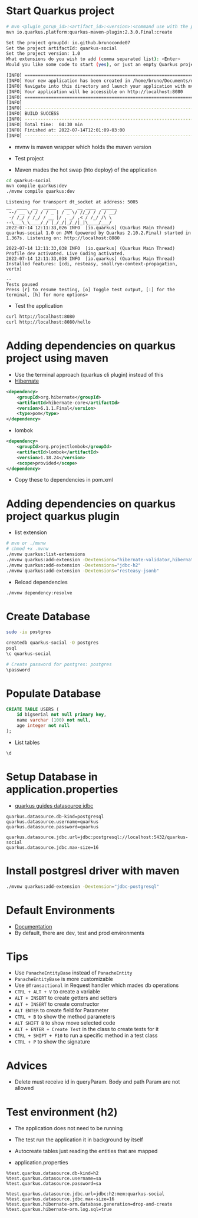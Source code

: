 # Start Quarkus project

```bash
# mvn <plugin_gorup_id>:<artifact_id>:<version>:<command use with the plugin>
mvn io.quarkus.platform:quarkus-maven-plugin:2.3.0.Final:create
```

```bash
Set the project groupId: io.github.brunoconde07
Set the project artifactId: quarkus-social
Set the project version: 1.0
What extensions do you wish to add (comma separated list): <Enter>
Would you like some code to start (yes), or just an empty Quarkus project (no): yes
```

```bash
[INFO] ========================================================================================
[INFO] Your new application has been created in /home/bruno/Documents/dev/learning-quarkus/social/quarkus-social
[INFO] Navigate into this directory and launch your application with mvn quarkus:dev
[INFO] Your application will be accessible on http://localhost:8080
[INFO] ========================================================================================
[INFO] 
[INFO] ------------------------------------------------------------------------
[INFO] BUILD SUCCESS
[INFO] ------------------------------------------------------------------------
[INFO] Total time:  04:30 min
[INFO] Finished at: 2022-07-14T12:01:09-03:00
[INFO] ------------------------------------------------------------------------
```

- mvnw is maven wrapper which holds the maven version

- Test project
- Maven mades the hot swap (hto deploy) of the application
```bash
cd quarkus-social
mvn compile quarkus:dev
./mvnw compile quarkus:dev
```

```console
Listening for transport dt_socket at address: 5005
__  ____  __  _____   ___  __ ____  ______                                                                                                                                                 
 --/ __ \/ / / / _ | / _ \/ //_/ / / / __/                                                                                                                                                 
 -/ /_/ / /_/ / __ |/ , _/ ,< / /_/ /\ \                                                                                                                                                   
--\___\_\____/_/ |_/_/|_/_/|_|\____/___/                                                        
2022-07-14 12:11:33,026 INFO  [io.quarkus] (Quarkus Main Thread) quarkus-social 1.0 on JVM (powered by Quarkus 2.10.2.Final) started in 1.367s. Listening on: http://localhost:8080

2022-07-14 12:11:33,038 INFO  [io.quarkus] (Quarkus Main Thread) Profile dev activated. Live Coding activated.
2022-07-14 12:11:33,038 INFO  [io.quarkus] (Quarkus Main Thread) Installed features: [cdi, resteasy, smallrye-context-propagation, vertx]                                                  
                                                                                                                                                                                           
--                                                                                                                                                                                         
Tests paused                                                                                    
Press [r] to resume testing, [o] Toggle test output, [:] for the terminal, [h] for more options>
```

- Test the application

```bash
curl http://localhost:8080
curl http://localhost:8080/hello
```

# Adding dependencies on quarkus project using maven

- Use the terminal approach (quarkus cli plugin) instead of this
- <a href="https://mvnrepository.com/artifact/org.hibernate/hibernate-core/6.1.1.Final">Hibernate</a>
```xml
<dependency>
    <groupId>org.hibernate</groupId>
    <artifactId>hibernate-core</artifactId>
    <version>6.1.1.Final</version>
    <type>pom</type>
</dependency>
```

- lombok
```xml
<dependency>
    <groupId>org.projectlombok</groupId>
    <artifactId>lombok</artifactId>
    <version>1.18.24</version>
    <scope>provided</scope>
</dependency>
```

- Copy these to dependencies in pom.xml

# Adding dependencies on quarkus project quarkus plugin

- list extension

```bash
# mvn or ./mvnw
# chmod +x .mvnw
./mvnw quarkus:list-extensions
./mvnw quarkus:add-extension -Dextensions="hibernate-validator,hibernate-orm,hibernate-orm-panache"
./mvnw quarkus:add-extension -Dextensions="jdbc-h2"
./mvnw quarkus:add-extension -Dextensions="resteasy-jsonb"
```

- Reload dependencies
```bash
./mvnw dependency:resolve
```

# Create Database

```bash
sudo -iu postgres

createdb quarkus-social -O postgres
psql
\c quarkus-social

# Create password for postgres: postgres
\password
```

# Populate Database

```sql
CREATE TABLE USERS (
    id bigserial not null primary key,
    name varchar (100) not null,
    age integer not null
);
```
- List tables

```bash
\d
```

# Setup Database in application.properties

- <a href="https://quarkus.io/guides/datasource">quarkus guides datasource jdbc</a>

```
quarkus.datasource.db-kind=postgresql 
quarkus.datasource.username=quarkus
quarkus.datasource.password=quarkus

quarkus.datasource.jdbc.url=jdbc:postgresql://localhost:5432/quarkus-social
quarkus.datasource.jdbc.max-size=16
```

# Install postgresl driver with maven

```bash
./mvnw quarkus:add-extension -Dextension="jdbc-postgresql"
```

# Default Environments

- <a href="https://quarkus.io/guides/config-reference#default-profiles">Documentation</a>
- By default, there are dev, test and prod environments

# Tips

- Use <code>PanacheEntityBase</code> instead of <code>PanacheEntity</code>
- <code>PanacheEntityBase</code> is more customizable
- Use <code>@Transactional</code> in Request handler which mades db operations
- <code>CTRL + ALT + V</code> to create a variable
- <code>ALT + INSERT</code> to create getters and setters
- <code>ALT + INSERT</code> to create constructor
- <code>ALT ENTER</code> to create field for Parameter
- <code>CTRL + B</code> to show the method parameters
- <code>ALT SHIFT B</code> to show move selected code
- <code>ALT + ENTER + Create Test</code> in the class to create tests for it
- <code>CTRL + SHIFT + F10</code> to run a specific method in a test class
- <code>CTRL + P</code> to show the signature

# Advices

- Delete must receive id in queryParam. Body and path Param are not allowed

# Test environment (h2)

- The application does not need to be running

- The test run the application it in background by itself

- Autocreate tables just reading the entities that are mapped

- application.properties

```.properties
%test.quarkus.datasource.db-kind=h2
%test.quarkus.datasource.username=sa
%test.quarkus.datasource.password=sa

%test.quarkus.datasource.jdbc.url=jdbc:h2:mem:quarkus-social
%test.quarkus.datasource.jdbc.max-size=16
%test.quarkus.hibernate-orm.database.generation=drop-and-create
%test.quarkus.hibernate-orm.log.sql=true
```